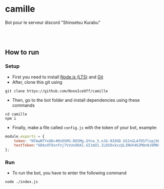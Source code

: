 # camille
Bot pour le serveur discord "Shinsetsu Kurabu"

<br/><br/>

## How to run

### Setup
- First you need to install [Node.js (LTS)](https://nodejs.org/en/) and [Git](https://git-scm.com/)
- After, clone this git using
```
git clone https://github.com/NonoIceOff/camille
```
- Then, go to the bot folder and install dependencies using these commands
```
cd camille
npm i
```
- Finally, make a file called `config.js` with the token of your bot, example:
```js
module.exports = {
    token: "NTAwNTYxODc4MzDSMS-DOSMg.GYna_5.nJG-9ZdGD_US2nGLAfDSflopjbOquxidfnODC5", // Token used when test = 0
    testToken:"ODAzdfdsnfnj7VzUxODA1.GI1mU1.ILDSOvkxzpLINUX46ZMQn0J6MHX69pcvxl.SQKI", // Token used when test = 1
};
```
### Run
- To run the bot, you have to enter the following command
```
node ./index.js
```

